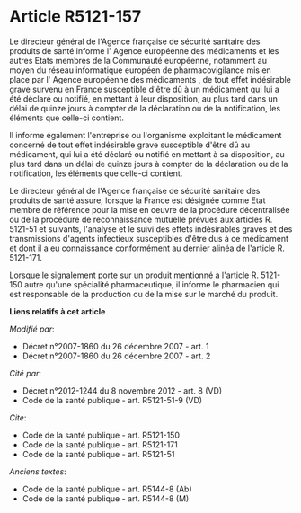 # Article R5121-157

Le directeur général de l'Agence française de sécurité sanitaire des produits de santé informe l'       Agence européenne des
médicaments  et les autres Etats membres de la Communauté européenne, notamment au moyen du réseau informatique européen de
pharmacovigilance mis en place par l'       Agence européenne des médicaments , de tout effet indésirable grave survenu en
France susceptible d'être dû à un médicament qui lui a été déclaré ou notifié, en mettant à leur disposition, au plus tard
dans un délai de quinze jours à compter de la déclaration ou de la notification, les éléments que celle-ci contient. 

Il informe également l'entreprise ou l'organisme exploitant le médicament concerné de tout effet indésirable grave
susceptible d'être dû au médicament, qui lui a été déclaré ou notifié en mettant à sa disposition, au plus tard dans un délai
de quinze jours à compter de la déclaration ou de la notification, les éléments que celle-ci contient. 

Le directeur général de l'Agence française de sécurité sanitaire des produits de santé assure, lorsque la France est désignée
comme Etat membre de référence pour la mise en oeuvre de la procédure décentralisée ou de la procédure de reconnaissance
mutuelle prévues aux articles R. 5121-51 et suivants, l'analyse et le suivi des effets indésirables graves et des
transmissions d'agents infectieux susceptibles d'être dus à ce médicament et dont il a eu connaissance conformément au
dernier alinéa de l'article R. 5121-171. 

Lorsque le signalement porte sur un produit mentionné à l'article R. 5121-150 autre qu'une spécialité pharmaceutique, il
informe le pharmacien qui est responsable de la production ou de la mise sur le marché du produit.

**Liens relatifs à cet article**

_Modifié par_:

  - Décret n°2007-1860 du 26 décembre 2007 - art. 1
  - Décret n°2007-1860 du 26 décembre 2007 - art. 2

_Cité par_:

  - Décret n°2012-1244 du 8 novembre 2012 - art. 8 (VD)
  - Code de la santé publique - art. R5121-51-9 (VD)

_Cite_:

  - Code de la santé publique - art. R5121-150
  - Code de la santé publique - art. R5121-171
  - Code de la santé publique - art. R5121-51

_Anciens textes_:

  - Code de la santé publique - art. R5144-8 (Ab)
  - Code de la santé publique - art. R5144-8 (M)
